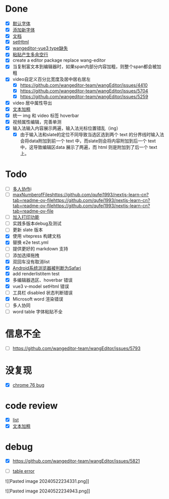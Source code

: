 # Done
- [x] [默认字体](https://github.com/wangeditor-team/wangEditor/issues/5796)
- [x] [添加新字体](https://github.com/wangeditor-team/wangEditor/issues/5797)
- [x] [文档](https://github.com/wangeditor-team/wangEditor/issues/5794)
- [x] [setHtml](https://github.com/wangeditor-team/wangEditor/issues/5771)
- [x] [wangeditor-vue3 type缺失](https://github.com/wangeditor-team/wangEditor/issues/5673)
- [x] [粘贴产生多余空行](https://github.com/wangeditor-team/wangEditor/issues/5850)
- [x] create a editor package replace wang-editor
- [x] 当复制富文本到编辑器时，如果span内部分内容加粗，则整个span都会被加粗
- [x]  video自定义百分比宽度及居中居右居左
	- [x] https://github.com/wangeditor-team/wangEditor/issues/4410
	- [x] https://github.com/wangeditor-team/wangEditor/issues/5704
	- [x] https://github.com/wangeditor-team/wangEditor/issues/5259
- [x] video 居中属性导出
- [x] [文本加粗](https://github.com/wangeditor-team/wangEditor/pull/5812)
- [x] 统一 img 和 video 标签 hoverbar
- [x] 视频属性编辑，完善单测
- [x] 输入法输入内容展示两遍，输入法光标位置错乱（ing）
	- [x] 由于输入法和slate的定位不同导致当选区选到两个 text 的分界线时输入法会将data附加到前一个 text 中，而slate则会将内容附加到后一个 text 中，这导致编辑区data 展示了两遍，而 html 则是附加到了后一个 text 上。
# Todo
- [ ] [多人协作](https://github.com/wangeditor-team/wangEditor/issues/5775)i
- [ ] [maxNumberofFiles]()https://github.com/qufei1993/nextjs-learn-cn?tab=readme-ov-filehttps://github.com/qufei1993/nextjs-learn-cn?tab=readme-ov-filehttps://github.com/qufei1993/nextjs-learn-cn?tab=readme-ov-file
- [ ] [加入打印功能](https://github.com/wangeditor-team/wangEditor/issues/4246)
- [ ] 实践多版本debug及测试
- [ ] 更新 slate 版本
- [x] 使用 vitepress 构建文档
- [x] 替换 e2e test.yml
- [ ] 提供更好的 markdown 支持
- [ ] 添加选择拖拽
- [x] 双回车没有取消list 
- [x] [Android系统浏览器被判断为Safari](https://github.com/wangeditor-team/wangEditor/pull/5680/files)
- [x] add renderlistitem test
- [x] 多编辑器选区、hoverbar 错误
- [x] vue3 v-model setHtml 错误
- [ ] 工具栏 disabled 状态判断错误
- [x] Microsoft word 渲染错误
- [ ] 多人协同
- [ ] word table 字体粘贴不全
# 信息不全
- [ ] https://github.com/wangeditor-team/wangEditor/issues/5793
# 没复现
- [x] [chrome 76 bug]([https://github.com/wangeditor-team/wangEditor/issues/5762](https://github.com/wangeditor-team/wangEditor/issues/5762))

# code review
- [x] [list](https://github.com/wangeditor-team/wangEditor/pull/5798/files#submit-review)
- [x] [文本加粗](https://github.com/wangeditor-team/wangEditor/pull/5812)
# debug
- [x] https://github.com/wangeditor-team/wangEditor/issues/5821
- [ ] [table error](https://github.com/wangeditor-team/wangEditor/issues/4376)



![[Pasted image 20240522234331.png]]


![[Pasted image 20240522234943.png]]